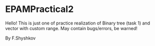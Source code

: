 # EPAMPractical2

Hello! This is just one of practice realization of Binary tree (task 1) and vector with custom range. May contain bugs/errors,
be warned!

By F.Shyshkov
